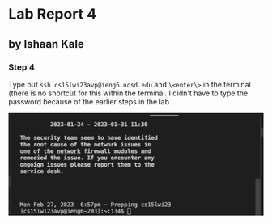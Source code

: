 # Lab Report 4
## by Ishaan Kale

### Step 4

Type out ```ssh cs15lwi23avp@ieng6.ucsd.edu``` and ```\<enter\>``` in the terminal (there is no shortcut for this within the terminal.
I didn't have to type the password because of the earlier steps in the lab.

![Image](sshot1.png)
